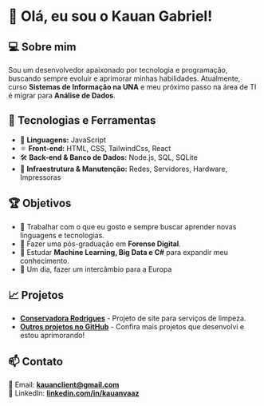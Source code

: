 # 👋 Olá, eu sou o Kauan Gabriel!

## 💻 Sobre mim
Sou um desenvolvedor apaixonado por tecnologia e programação, buscando sempre evoluir e aprimorar minhas habilidades. Atualmente, curso **Sistemas de Informação na UNA** e meu próximo passo na área de TI é migrar para **Análise de Dados**.

## 🚀 Tecnologias e Ferramentas
- 🔹 **Linguagens:** JavaScript
- ⚛️ **Front-end:** HTML, CSS, TailwindCss, React
- 🛠 **Back-end & Banco de Dados:** Node.js, SQL, SQLite
- 🔧 **Infraestrutura & Manutenção:** Redes, Servidores, Hardware, Impressoras

## 🏆 Objetivos
- 🎯 Trabalhar com o que eu gosto e sempre buscar aprender novas linguagens e tecnologias.
- 🎯 Fazer uma pós-graduação em **Forense Digital**.
- 🎯 Estudar **Machine Learning, Big Data e C#** para expandir meu conhecimento.
- 🎯 Um dia, fazer um intercâmbio para a Europa

## 📈 Projetos
- **[Conservadora Rodrigues](https://github.com/KauanBotz/conservadora-rodrigues-website)** - Projeto de site para serviços de limpeza.
- **[Outros projetos no GitHub](https://github.com/KauanBotz?tab=repositories)** - Confira mais projetos que desenvolvi e estou aprimorando!

## 📫 Contato
📩 Email: **kauanclient@gmail.com**  
💼 LinkedIn: **[linkedin.com/in/kauanvaaz](https://linkedin.com/in/kauanvaaz)**
